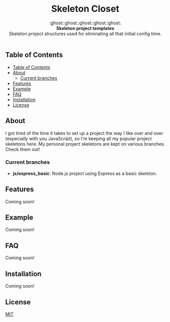 <h1 align="center">Skeleton Closet</h1>

<div align="center">
  :ghost::ghost::ghost::ghost::ghost:
</div>
<div align="center">
  <strong>Skeleton project templates</strong>
</div>
<div align="center">
  Skeleton project structures used for eliminating all that initial config time.
</div>

<br />


## Table of Contents
- [Table of Contents](#table-of-contents)
- [About](#about)
  - [Current branches](#current-branches)
- [Features](#features)
- [Example](#example)
- [FAQ](#faq)
- [Installation](#installation)
- [License](#license)

## About
I got tired of the time it takes to set up a project the way I like over and over (especially with you JavaScript), so I'm keeping all my popular project skeletons here.
My personal project skeletons are kept on various branches. Check them out!

### Current branches
- __js/express_basic__: Node.js project using Express as a basic skeleton.

## Features
Coming soon!

## Example
Coming soon!

## FAQ
Coming soon!

## Installation
Coming soon!

## License
[MIT](LICENSE)


